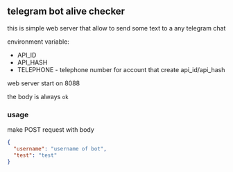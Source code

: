 ## telegram bot alive checker

this is simple web server that allow to send some text to a any telegram chat

environment variable:
- API_ID
- API_HASH
- TELEPHONE - telephone number for account that create api_id/api_hash

web server start on 8088

the body is always `ok`

### usage

make POST request with body 

```json
{
  "username": "username of bot",
  "test": "test"
}
```